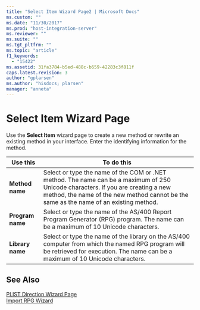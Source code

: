 ```yaml
---
title: "Select Item Wizard Page2 | Microsoft Docs"
ms.custom: ""
ms.date: "11/30/2017"
ms.prod: "host-integration-server"
ms.reviewer: ""
ms.suite: ""
ms.tgt_pltfrm: ""
ms.topic: "article"
f1_keywords: 
  - "15422"
ms.assetid: 31fa3784-b5ed-488c-b659-42283c3f811f
caps.latest.revision: 3
author: "gplarsen"
ms.author: "hisdocs; plarsen"
manager: "anneta"
---
```

# Select Item Wizard Page
Use the **Select Item** wizard page to create a new method or rewrite an existing method in your interface. Enter the identifying information for the method.  
  
|Use this|To do this|  
|--------------|----------------|  
|**Method name**|Select or type the name of the COM or .NET method. The name can be a maximum of 250 Unicode characters. If you are creating a new method, the name of the new method cannot be the same as the name of an existing method.|  
|**Program name**|Select or type the name of the AS/400 Report Program Generator (RPG) program. The name can be a maximum of 10 Unicode characters.|  
|**Library name**|Select or type the name of the library on the AS/400 computer from which the named RPG program will be retrieved for execution. The name can be a maximum of 10 Unicode characters.|  
  
## See Also  
 [PLIST Direction Wizard Page](../core/plist-direction-wizard-page2.md)   
 [Import RPG Wizard](../core/import-rpg-wizard2.md)